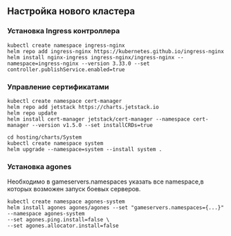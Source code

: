 ## Настройка нового кластера

### Установка Ingress контроллера

```
kubectl create namespace ingress-nginx
helm repo add ingress-nginx https://kubernetes.github.io/ingress-nginx
helm install nginx-ingress ingress-nginx/ingress-nginx --namespace=ingress-nginx --version 3.33.0 --set controller.publishService.enabled=true
```

### Управление сертификатами

```
kubectl create namespace cert-manager
helm repo add jetstack https://charts.jetstack.io
helm repo update
helm install cert-manager jetstack/cert-manager --namespace cert-manager --version v1.5.0 --set installCRDs=true   

cd hosting/charts/System
kubectl create namespace system
helm upgrade --namespace=system --install system .
```

### Установка agones

Необходимо в gameservers.namespaces указать все namespace,в которых возможен запуск боевых серверов.

```
kubectl create namespace agones-system
helm install agones agones/agones --set "gameservers.namespaces={...}" --namespace agones-system 
--set agones.ping.install=false \
--set agones.allocator.install=false
```